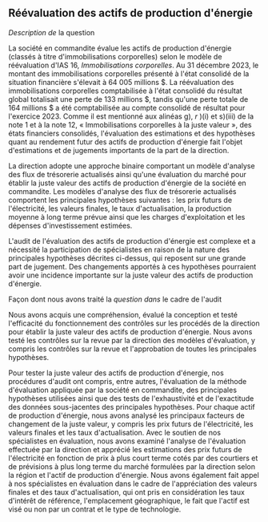 ## Réévaluation des actifs de production d'énergie

*Description de* la question

La société en commandite évalue les actifs de production d'énergie (classés à titre d'immobilisations corporelles) selon le modèle de réévaluation d'IAS 16, *Immobilisations corporelles*. Au 31 décembre 2023, le montant des immobilisations corporelles présenté à l'état consolidé de la situation financière s'élevait à 64 005 millions \$. La réévaluation des immobilisations corporelles comptabilisée à l'état consolidé du résultat global totalisait une perte de 133 millions \$, tandis qu'une perte totale de 164 millions \$ a été comptabilisée au compte consolidé de résultat pour l'exercice 2023. Comme il est mentionné aux alinéas g),  $r$ )(i) et s)(iii) de la note 1 et à la note 12, « Immobilisations corporelles à la juste valeur », des états financiers consolidés, l'évaluation des estimations et des hypothèses quant au rendement futur des actifs de production d'énergie fait l'objet d'estimations et de jugements importants de la part de la direction.

La direction adopte une approche binaire comportant un modèle d'analyse des flux de trésorerie actualisés ainsi qu'une évaluation du marché pour établir la juste valeur des actifs de production d'énergie de la société en commandite. Les modèles d'analyse des flux de trésorerie actualisés comportent les principales hypothèses suivantes : les prix futurs de l'électricité, les valeurs finales, le taux d'actualisation, la production moyenne à long terme prévue ainsi que les charges d'exploitation et les dépenses d'investissement estimées.

L'audit de l'évaluation des actifs de production d'énergie est complexe et a nécessité la participation de spécialistes en raison de la nature des principales hypothèses décrites ci-dessus, qui reposent sur une grande part de jugement. Des changements apportés à ces hypothèses pourraient avoir une incidence importante sur la juste valeur des actifs de production d'énergie.

Façon dont nous avons traité la *question dans* le cadre de l'audit

Nous avons acquis une compréhension, évalué la conception et testé l'efficacité du fonctionnement des contrôles sur les procédés de la direction pour établir la juste valeur des actifs de production d'énergie. Nous avons testé les contrôles sur la revue par la direction des modèles d'évaluation, y compris les contrôles sur la revue et l'approbation de toutes les principales hypothèses.

Pour tester la juste valeur des actifs de production d'énergie, nos procédures d'audit ont compris, entre autres, l'évaluation de la méthode d'évaluation appliquée par la société en commandite, des principales hypothèses utilisées ainsi que des tests de l'exhaustivité et de l'exactitude des données sous-jacentes des principales hypothèses. Pour chaque actif de production d'énergie, nous avons analysé les principaux facteurs de changement de la juste valeur, y compris les prix futurs de l'électricité, les valeurs finales et les taux d'actualisation. Avec le soutien de nos spécialistes en évaluation, nous avons examiné l'analyse de l'évaluation effectuée par la direction et apprécié les estimations des prix futurs de l'électricité en fonction de prix à plus court terme cotés par des courtiers et de prévisions à plus long terme du marché formulées par la direction selon la région et l'actif de production d'énergie. Nous avons également fait appel à nos spécialistes en évaluation dans le cadre de l'appréciation des valeurs finales et des taux d'actualisation, qui ont pris en considération les taux d'intérêt de référence, l'emplacement géographique, le fait que l'actif est visé ou non par un contrat et le type de technologie.